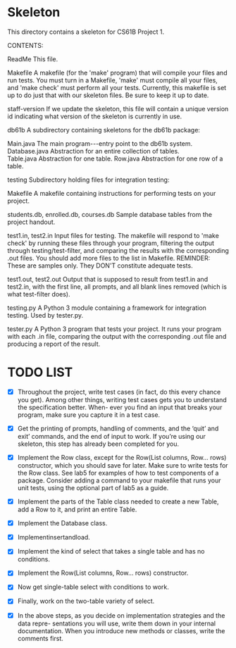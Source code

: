 # Skeleton
This directory contains a skeleton for CS61B Project 1.

CONTENTS:

ReadMe                  This file.
        
Makefile                A makefile (for the 'make' program) that will compile
                        your files and run tests.  You must turn in a Makefile,
                        'make' must compile all your files, and 
                        'make check' must perform all your tests.  Currently,
                        this makefile is set up to do just that with our
                        skeleton files.  Be sure to keep it up to date.

staff-version           If we update the skeleton, this file will contain a
                        unique version id indicating what version of the
                        skeleton is currently in use.


db61b                   A subdirectory containing skeletons for the 
                        db61b package:

  Main.java             The main program---entry point to the db61b system.
  Database.java         Abstraction for an entire collection of tables.  
  Table.java            Abstraction for one table.
  Row.java              Abstraction for one row of a table.

testing                 Subdirectory holding files for integration testing:

  Makefile              A makefile containing instructions for performing
                        tests on your project.

  students.db, enrolled.db, courses.db
                        Sample database tables from the project handout.

  test1.in, test2.in    Input files for testing.  The makefile will respond
                        to 'make check' by running these files through your
                        program, filtering the output through 
                        testing/test-filter, and comparing the results with 
                        the corresponding .out files.  You should add more 
                        files to the list in Makefile.
                        REMINDER: These are samples only.  They DON'T 
                        constitute adequate tests.

  test1.out, test2.out  Output that is supposed to result from test1.in
                        and test2.in, with the first line, all prompts,
                        and all blank lines removed (which is what 
                        test-filter does).

  testing.py            A Python 3 module containing a framework for integration
                        testing.   Used by tester.py.

  tester.py             A Python 3 program that tests your project.  It runs
                        your program with each .in file, comparing the output
                        with the corresponding .out file and producing a report
                        of the result.


# TODO LIST

- [x] Throughout the project, write test cases (in fact, do this every chance you get). Among other things, writing test cases gets you to understand the specification better. When- ever you find an input that breaks your program, make sure you capture it in a test case.

- [x] Get the printing of prompts, handling of comments, and the ‘quit’ and exit’ commands, and the end of input to work. If you’re using our skeleton, this step has already been completed for you.

- [x] Implement the Row class, except for the Row(List<Column> columns, Row... rows) constructor, which you should save for later. Make sure to write tests for the Row class. See lab5 for examples of how to test components of a package. Consider adding a command to your makefile that runs your unit tests, using the optional part of lab5 as a guide.

- [x] Implement the parts of the Table class needed to create a new Table, add a Row to it, and print an entire Table.

- [x] Implement the Database class.

- [x] Implementinsertandload.

- [x] Implement the kind of select that takes a single table and has no conditions.

- [x] Implement the Row(List<Column> columns, Row... rows) constructor.

- [x] Now get single-table select with conditions to work.

- [x] Finally, work on the two-table variety of select.

- [x] In the above steps, as you decide on implementation strategies and the data repre- sentations you will use, write them down in your internal documentation. When you introduce new methods or classes, write the comments first.
